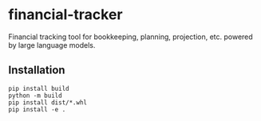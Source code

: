 
# financial-tracker

Financial tracking tool for bookkeeping, planning, projection, etc.
powered by large language models.

## Installation

```console
pip install build
python -m build
pip install dist/*.whl
pip install -e .
```
